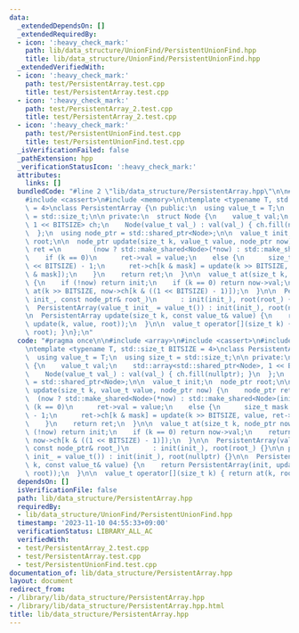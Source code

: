 ```yaml
---
data:
  _extendedDependsOn: []
  _extendedRequiredBy:
  - icon: ':heavy_check_mark:'
    path: lib/data_structure/UnionFind/PersistentUnionFind.hpp
    title: lib/data_structure/UnionFind/PersistentUnionFind.hpp
  _extendedVerifiedWith:
  - icon: ':heavy_check_mark:'
    path: test/PersistentArray.test.cpp
    title: test/PersistentArray.test.cpp
  - icon: ':heavy_check_mark:'
    path: test/PersistentArray_2.test.cpp
    title: test/PersistentArray_2.test.cpp
  - icon: ':heavy_check_mark:'
    path: test/PersistentUnionFind.test.cpp
    title: test/PersistentUnionFind.test.cpp
  _isVerificationFailed: false
  _pathExtension: hpp
  _verificationStatusIcon: ':heavy_check_mark:'
  attributes:
    links: []
  bundledCode: "#line 2 \"lib/data_structure/PersistentArray.hpp\"\n\n#include <array>\n\
    #include <cassert>\n#include <memory>\n\ntemplate <typename T, std::size_t BITSIZE\
    \ = 4>\nclass PersistentArray {\n public:\n  using value_t = T;\n  using size_t\
    \ = std::size_t;\n\n private:\n  struct Node {\n    value_t val;\n    std::array<std::shared_ptr<Node>,\
    \ 1 << BITSIZE> ch;\n    Node(value_t val_) : val(val_) { ch.fill(nullptr); }\n\
    \  };\n  using node_ptr = std::shared_ptr<Node>;\n\n  value_t init;\n  node_ptr\
    \ root;\n\n  node_ptr update(size_t k, value_t value, node_ptr now) {\n    node_ptr\
    \ ret =\n        (now ? std::make_shared<Node>(*now) : std::make_shared<Node>(init));\n\
    \    if (k == 0)\n      ret->val = value;\n    else {\n      size_t mask = (1\
    \ << BITSIZE) - 1;\n      ret->ch[k & mask] = update(k >> BITSIZE, value, ret->ch[k\
    \ & mask]);\n    }\n    return ret;\n  }\n\n  value_t at(size_t k, node_ptr now)\
    \ {\n    if (!now) return init;\n    if (k == 0) return now->val;\n    return\
    \ at(k >> BITSIZE, now->ch[k & ((1 << BITSIZE) - 1)]);\n  }\n\n  PersistentArray(value_t\
    \ init_, const node_ptr& root_)\n      : init(init_), root(root_) {}\n\n public:\n\
    \  PersistentArray(value_t init_ = value_t()) : init(init_), root(nullptr) {}\n\
    \n  PersistentArray update(size_t k, const value_t& value) {\n    return PersistentArray(init,\
    \ update(k, value, root));\n  }\n\n  value_t operator[](size_t k) { return at(k,\
    \ root); }\n};\n"
  code: "#pragma once\n\n#include <array>\n#include <cassert>\n#include <memory>\n\
    \ntemplate <typename T, std::size_t BITSIZE = 4>\nclass PersistentArray {\n public:\n\
    \  using value_t = T;\n  using size_t = std::size_t;\n\n private:\n  struct Node\
    \ {\n    value_t val;\n    std::array<std::shared_ptr<Node>, 1 << BITSIZE> ch;\n\
    \    Node(value_t val_) : val(val_) { ch.fill(nullptr); }\n  };\n  using node_ptr\
    \ = std::shared_ptr<Node>;\n\n  value_t init;\n  node_ptr root;\n\n  node_ptr\
    \ update(size_t k, value_t value, node_ptr now) {\n    node_ptr ret =\n      \
    \  (now ? std::make_shared<Node>(*now) : std::make_shared<Node>(init));\n    if\
    \ (k == 0)\n      ret->val = value;\n    else {\n      size_t mask = (1 << BITSIZE)\
    \ - 1;\n      ret->ch[k & mask] = update(k >> BITSIZE, value, ret->ch[k & mask]);\n\
    \    }\n    return ret;\n  }\n\n  value_t at(size_t k, node_ptr now) {\n    if\
    \ (!now) return init;\n    if (k == 0) return now->val;\n    return at(k >> BITSIZE,\
    \ now->ch[k & ((1 << BITSIZE) - 1)]);\n  }\n\n  PersistentArray(value_t init_,\
    \ const node_ptr& root_)\n      : init(init_), root(root_) {}\n\n public:\n  PersistentArray(value_t\
    \ init_ = value_t()) : init(init_), root(nullptr) {}\n\n  PersistentArray update(size_t\
    \ k, const value_t& value) {\n    return PersistentArray(init, update(k, value,\
    \ root));\n  }\n\n  value_t operator[](size_t k) { return at(k, root); }\n};"
  dependsOn: []
  isVerificationFile: false
  path: lib/data_structure/PersistentArray.hpp
  requiredBy:
  - lib/data_structure/UnionFind/PersistentUnionFind.hpp
  timestamp: '2023-11-10 04:55:33+09:00'
  verificationStatus: LIBRARY_ALL_AC
  verifiedWith:
  - test/PersistentArray_2.test.cpp
  - test/PersistentArray.test.cpp
  - test/PersistentUnionFind.test.cpp
documentation_of: lib/data_structure/PersistentArray.hpp
layout: document
redirect_from:
- /library/lib/data_structure/PersistentArray.hpp
- /library/lib/data_structure/PersistentArray.hpp.html
title: lib/data_structure/PersistentArray.hpp
---
```


